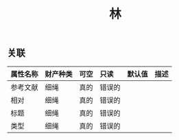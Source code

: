 ﻿---
title: 林
second_title: Aspose.Cells Cloud Documen
type: docs
url: /zh/specification/model/link/
description: Aspose.Cells 云模型规范：链接。轻松处理 Excel 和其他电子表格文档，具有打开、生成、编辑、拆分、合并、比较和转换等功能
kwords: Excel, Office, 电子表格, Cloud REST API, 链接
weight: 50
---
## **关联**

 

|属性名称|财产种类|可空|只读|默认值|描述|
|:- |:- |:- |:- |:- |:- |
|参考文献|细绳|真的|错误的|||
|相对|细绳|真的|错误的|||
|标题|细绳|真的|错误的|||
|类型|细绳|真的|错误的|||

